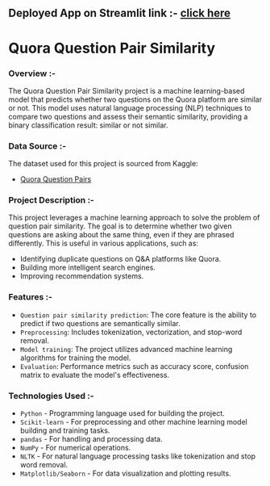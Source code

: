 ## **Deployed App on Streamlit link :-** [click here](https://yashkumbalkar-quora-question-pair-similarity-project-app-00ufq0.streamlit.app/)

# Quora Question Pair Similarity

### **Overview :-**

The Quora Question Pair Similarity project is a machine learning-based model that predicts whether two questions on the Quora platform are similar or not. 
This model uses natural language processing (NLP) techniques to compare two questions and assess their semantic similarity, providing a binary classification 
result: similar or not similar.

### Data Source :-

The dataset used for this project is sourced from Kaggle:

- [Quora Question Pairs](https://www.kaggle.com/c/quora-question-pairs)


### **Project Description :-**

This project leverages a machine learning approach to solve the problem of question pair similarity. The goal is to determine whether two given questions are 
asking about the same thing, even if they are phrased differently. This is useful in various applications, such as:

- Identifying duplicate questions on Q&A platforms like Quora.
- Building more intelligent search engines.
- Improving recommendation systems.

### **Features :-**

- `Question pair similarity prediction`: The core feature is the ability to predict if two questions are semantically similar.
- `Preprocessing`: Includes tokenization, vectorization, and stop-word removal.
- `Model training`: The project utilizes advanced machine learning algorithms for training the model.
- `Evaluation`: Performance metrics such as accuracy score, confusion matrix to evaluate the model's effectiveness.

### **Technologies Used :-**

- `Python` - Programming language used for building the project.
- `Scikit-learn` - For preprocessing and other machine learning model building and training tasks.
- `pandas` - For handling and processing data.
- `NumPy` - For numerical operations.
- `NLTK` - For natural language processing tasks like tokenization and stop word removal.
- `Matplotlib/Seaborn` - For data visualization and plotting results.

